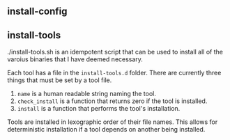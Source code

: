 ## install-config

## install-tools

./install-tools.sh is an idempotent script that can be used to install all of
the varoius binaries that I have deemed necessary.

Each tool has a file in the `install-tools.d` folder. There are currently three things that must be set by a tool file. 

1. `name` is a human readable string naming the tool.
2. `check_install` is a function that returns zero if the tool is installed.
3. `install` is a function that performs the tool's installation.

Tools are installed in lexographic order of their file names. This allows for
deterministic installation if a tool depends on another being installed.
